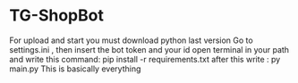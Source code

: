 # TG-ShopBot

For upload and start you must download python last version
Go to settings.ini , then insert the bot token and your id
open terminal in your path and write this command: pip install -r requirements.txt
after this write : py main.py
This is basically everything
